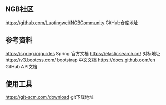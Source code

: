 ## NGB社区
https://github.com/Luotingwei/NGBCommunity GitHub仓库地址

## 参考资料

https://spring.io/guides Spring 官方文档
https://elasticsearch.cn/ 对标地址
https://v3.bootcss.com/ bootstrap 中文文档
https://docs.github.com/en GitHub API文档
## 使用工具
https://git-scm.com/download git下载地址